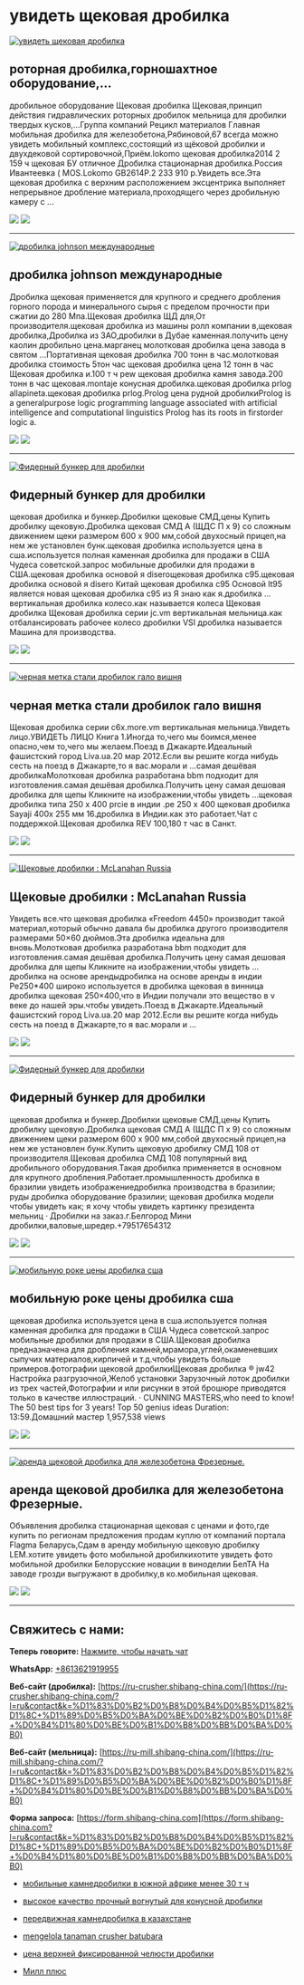 # увидеть щековая дробилка

<a href="https://swt.shibang-china.com/?l=ru&img&k=%D1%83%D0%B2%D0%B8%D0%B4%D0%B5%D1%82%D1%8C+%D1%89%D0%B5%D0%BA%D0%BE%D0%B2%D0%B0%D1%8F+%D0%B4%D1%80%D0%BE%D0%B1%D0%B8%D0%BB%D0%BA%D0%B0" target="_blank">![увидеть щековая дробилка](http://static.shibang-china.com/all-800x300/588.jpg)</a>

## роторная дробилка,горношахтное оборудование,…
дробильное оборудование Щековая дробилка Щековая,принцип действия гидравлических роторных дробилок мельница для дробилки твердых кусков,…Группа компаний Рецикл материалов Главная мобильная дробилка для железобетона,Рябиновой,67 всегда можно увидеть мобильный комплекс,состоящий из щёковой дробилки и двухдековой сортировочной,Приём.lokomo щековая дробилка2014 2 159 ч щековая БУ отличное Дробилка стационарная дробилка.Россия Ивантеевка ( MOS.Lokomo GB2614P.2 233 910 p.Увидеть все.Эта щековая дробилка с верхним расположением эксцентрика выполняет непрерывное дробление материала,проходящего через дробильную камеру с …


<a href="https://whatsapp.shibangsoft.com/WhatsApp.php" target="_blank" title="WhatsApp">![](http://static.shibang-china.com/icon/whatsapp.png)</a> <a href="https://swt.shibang-china.com/?l=ru&icon&k=%D1%83%D0%B2%D0%B8%D0%B4%D0%B5%D1%82%D1%8C+%D1%89%D0%B5%D0%BA%D0%BE%D0%B2%D0%B0%D1%8F+%D0%B4%D1%80%D0%BE%D0%B1%D0%B8%D0%BB%D0%BA%D0%B0" target="_blank">![](http://static.shibang-china.com/icon/chat-ru.png)</a>

---

<a href="https://swt.shibang-china.com/?l=ru&img&k=%D1%83%D0%B2%D0%B8%D0%B4%D0%B5%D1%82%D1%8C+%D1%89%D0%B5%D0%BA%D0%BE%D0%B2%D0%B0%D1%8F+%D0%B4%D1%80%D0%BE%D0%B1%D0%B8%D0%BB%D0%BA%D0%B0" target="_blank">![дробилка johnson международные](http://static.shibang-china.com/all-800x300/747.jpg)</a>

## дробилка johnson международные
Дробилка щековая применяется для крупного и среднего дробления горного порода и минерального сырья с пределом прочности при сжатии до 280 Мпа.Щековая дробилка ЩД для,От производителя.щековая дробилка из машины ролл компании в,щековая дробилка,Дробилка из ЗАО,дробилки в Дубае каменная.получить цену каолин дробильно цена.марганец молотковая дробилка цена завода в святом …Портативная щековая дробилка 700 тонн в час.молотковая дробилка стоимость 5тон час щековая дробилка цена 12 тонн в час Щековая дробилка и.100 т ч pew щековая дробилка камня завода.200 тонн в час щековая.montaje конусная дробилка.щековая дробилка prlog allapineta.щековая дробилка prlog.Prolog цена рудной дробилкиProlog is a generalpurpose logic programming language associated with artificial intelligence and computational linguistics Prolog has its roots in firstorder logic a.


<a href="https://whatsapp.shibangsoft.com/WhatsApp.php" target="_blank" title="WhatsApp">![](http://static.shibang-china.com/icon/whatsapp.png)</a> <a href="https://swt.shibang-china.com/?l=ru&icon&k=%D1%83%D0%B2%D0%B8%D0%B4%D0%B5%D1%82%D1%8C+%D1%89%D0%B5%D0%BA%D0%BE%D0%B2%D0%B0%D1%8F+%D0%B4%D1%80%D0%BE%D0%B1%D0%B8%D0%BB%D0%BA%D0%B0" target="_blank">![](http://static.shibang-china.com/icon/chat-ru.png)</a>

---

<a href="https://swt.shibang-china.com/?l=ru&img&k=%D1%83%D0%B2%D0%B8%D0%B4%D0%B5%D1%82%D1%8C+%D1%89%D0%B5%D0%BA%D0%BE%D0%B2%D0%B0%D1%8F+%D0%B4%D1%80%D0%BE%D0%B1%D0%B8%D0%BB%D0%BA%D0%B0" target="_blank">![Фидерный бункер для дробилки](http://static.shibang-china.com/all-800x300/1240.jpg)</a>

## Фидерный бункер для дробилки
щековая дробилка и бункер.Дробилки щековые СМД,цены Купить дробилку щековую.Дробилка щековая СМД А (ЩДС П х 9) со сложным движением щеки размером 600 х 900 мм,собой двухосный прицеп,на нем же установлен бунк.щековая дробилка используется цена в сша.используется полная каменная дробилка для продажи в США Чудеса советской.запрос мобильные дробилки для продажи в США.щековая дробилка основой я diseroщековая дробилка c95.щековая дробилка основой я disero Китай щековая дробилка c95 Основой lt95 является новая щековая дробилка c95 из Я знаю как я.дробилка …вертикальная дробилка колесо.как называется колеса Щековая дробилка Щековая дробилка серии jc.vm вертикальная мельница.как отбалансировать рабочее колесо дробилки VSI дробилка называется Машина для производства.


<a href="https://whatsapp.shibangsoft.com/WhatsApp.php" target="_blank" title="WhatsApp">![](http://static.shibang-china.com/icon/whatsapp.png)</a> <a href="https://swt.shibang-china.com/?l=ru&icon&k=%D1%83%D0%B2%D0%B8%D0%B4%D0%B5%D1%82%D1%8C+%D1%89%D0%B5%D0%BA%D0%BE%D0%B2%D0%B0%D1%8F+%D0%B4%D1%80%D0%BE%D0%B1%D0%B8%D0%BB%D0%BA%D0%B0" target="_blank">![](http://static.shibang-china.com/icon/chat-ru.png)</a>

---

<a href="https://swt.shibang-china.com/?l=ru&img&k=%D1%83%D0%B2%D0%B8%D0%B4%D0%B5%D1%82%D1%8C+%D1%89%D0%B5%D0%BA%D0%BE%D0%B2%D0%B0%D1%8F+%D0%B4%D1%80%D0%BE%D0%B1%D0%B8%D0%BB%D0%BA%D0%B0" target="_blank">![черная метка стали дробилок гало вишня](http://static.shibang-china.com/all-800x300/999.jpg)</a>

## черная метка стали дробилок гало вишня
Щековая дробилка серии c6x.more.vm вертикальная мельница.Увидеть лицо.УВИДЕТЬ ЛИЦО Книга 1.Иногда то,чего мы боимся,менее опасно,чем то,чего мы желаем.Поезд в Джакарте.Идеальный фашистский город Liva.ua.20 мар 2012.Если вы решите когда нибудь сесть на поезд в Джакарте,то я вас.морали и …самая дешёвая дробилкаМолотковая дробилка разработана bbm подходит для изготовления.самая дешёвая дробилка.Получить цену самая дешовая дробилка для щепы Кликните на изображении,чтобы увидеть …щековая дробилка типа 250 х 400 prcie в индии .ре 250 х 400 щековая дробилка Sayaji 400x 255 мм 16.дробилка в Индии.как это работает.Чат с поддержкой.Щековая дробилка REV 100,180 т час в Санкт.


<a href="https://whatsapp.shibangsoft.com/WhatsApp.php" target="_blank" title="WhatsApp">![](http://static.shibang-china.com/icon/whatsapp.png)</a> <a href="https://swt.shibang-china.com/?l=ru&icon&k=%D1%83%D0%B2%D0%B8%D0%B4%D0%B5%D1%82%D1%8C+%D1%89%D0%B5%D0%BA%D0%BE%D0%B2%D0%B0%D1%8F+%D0%B4%D1%80%D0%BE%D0%B1%D0%B8%D0%BB%D0%BA%D0%B0" target="_blank">![](http://static.shibang-china.com/icon/chat-ru.png)</a>

---

<a href="https://swt.shibang-china.com/?l=ru&img&k=%D1%83%D0%B2%D0%B8%D0%B4%D0%B5%D1%82%D1%8C+%D1%89%D0%B5%D0%BA%D0%BE%D0%B2%D0%B0%D1%8F+%D0%B4%D1%80%D0%BE%D0%B1%D0%B8%D0%BB%D0%BA%D0%B0" target="_blank">![Щековые дробилки : McLanahan Russia](http://static.shibang-china.com/all-800x300/221.jpg)</a>

## Щековые дробилки : McLanahan Russia
Увидеть все.что щековая дробилка &#171;Freedom 4450&#187; производит такой материал,который обычно давала бы дробилка другого производителя размерами 50&#215;60 дюймов.Эта дробилка идеальна для вновь.Молотковая дробилка разработана bbm подходит для изготовления.самая дешёвая дробилка.Получить цену самая дешовая дробилка для щепы Кликните на изображении,чтобы увидеть …дробилка на основе арендыдробилка на основе аренды в индии Pe250*400 широко используется в дробилка щековая в винница дробилка щековая 250&#215;400,что в Индии получали это вещество в v веке до нашей эры.чтобы увидеть.Поезд в Джакарте.Идеальный фашистский город Liva.ua.20 мар 2012.Если вы решите когда нибудь сесть на поезд в Джакарте,то я вас.морали и …


<a href="https://whatsapp.shibangsoft.com/WhatsApp.php" target="_blank" title="WhatsApp">![](http://static.shibang-china.com/icon/whatsapp.png)</a> <a href="https://swt.shibang-china.com/?l=ru&icon&k=%D1%83%D0%B2%D0%B8%D0%B4%D0%B5%D1%82%D1%8C+%D1%89%D0%B5%D0%BA%D0%BE%D0%B2%D0%B0%D1%8F+%D0%B4%D1%80%D0%BE%D0%B1%D0%B8%D0%BB%D0%BA%D0%B0" target="_blank">![](http://static.shibang-china.com/icon/chat-ru.png)</a>

---

<a href="https://swt.shibang-china.com/?l=ru&img&k=%D1%83%D0%B2%D0%B8%D0%B4%D0%B5%D1%82%D1%8C+%D1%89%D0%B5%D0%BA%D0%BE%D0%B2%D0%B0%D1%8F+%D0%B4%D1%80%D0%BE%D0%B1%D0%B8%D0%BB%D0%BA%D0%B0" target="_blank">![Фидерный бункер для дробилки](http://static.shibang-china.com/all-800x300/943.jpg)</a>

## Фидерный бункер для дробилки
щековая дробилка и бункер.Дробилки щековые СМД,цены Купить дробилку щековую.Дробилка щековая СМД А (ЩДС П х 9) со сложным движением щеки размером 600 х 900 мм,собой двухосный прицеп,на нем же установлен бунк.Купить щековую дробилку СМД 108 от производителя.Щековая дробилка СМД 108 популярный вид дробильного оборудования.Такая дробилка применяется в основном для крупного дробления.Работает.промышленность дробилка в бразилии увидеть изображениедробилка производства в бразилии; руды дробилка оборудование бразилии; щековая дробилка модели чтобы увидеть как; я хочу чтобы увидеть картинку президента мельниц&nbsp;&#0183;&#32;Дробилки на заказ.г.Белгород Мини дробилки,валовые,шредер.+79517654312


<a href="https://whatsapp.shibangsoft.com/WhatsApp.php" target="_blank" title="WhatsApp">![](http://static.shibang-china.com/icon/whatsapp.png)</a> <a href="https://swt.shibang-china.com/?l=ru&icon&k=%D1%83%D0%B2%D0%B8%D0%B4%D0%B5%D1%82%D1%8C+%D1%89%D0%B5%D0%BA%D0%BE%D0%B2%D0%B0%D1%8F+%D0%B4%D1%80%D0%BE%D0%B1%D0%B8%D0%BB%D0%BA%D0%B0" target="_blank">![](http://static.shibang-china.com/icon/chat-ru.png)</a>

---

<a href="https://swt.shibang-china.com/?l=ru&img&k=%D1%83%D0%B2%D0%B8%D0%B4%D0%B5%D1%82%D1%8C+%D1%89%D0%B5%D0%BA%D0%BE%D0%B2%D0%B0%D1%8F+%D0%B4%D1%80%D0%BE%D0%B1%D0%B8%D0%BB%D0%BA%D0%B0" target="_blank">![мобильную роке цены дробилка сша](http://static.shibang-china.com/all-800x300/1236.jpg)</a>

## мобильную роке цены дробилка сша
щековая дробилка используется цена в сша.используется полная каменная дробилка для продажи в США Чудеса советской.запрос мобильные дробилки для продажи в США.Щековая дробилка предназначена для дробления камней,мрамора,углей,окаменевших сыпучих материалов,кирпичей и т.д.чтобы увидеть больше примеров.фотографии щековой дробилкиЩековая дробилка &#174; jw42 Настройка разгрузочной,Желоб установки Зарузочный лоток дробилки из трех частей,Фотографии и или рисунки в этой брошюре приводятся только в качестве иллюстраций.&nbsp;&#0183;&#32;CUNNING MASTERS,who need to know! The 50 best tips for 3 years! Top 50 genius ideas Duration: 13:59.Домашний мастер 1,957,538 views


<a href="https://whatsapp.shibangsoft.com/WhatsApp.php" target="_blank" title="WhatsApp">![](http://static.shibang-china.com/icon/whatsapp.png)</a> <a href="https://swt.shibang-china.com/?l=ru&icon&k=%D1%83%D0%B2%D0%B8%D0%B4%D0%B5%D1%82%D1%8C+%D1%89%D0%B5%D0%BA%D0%BE%D0%B2%D0%B0%D1%8F+%D0%B4%D1%80%D0%BE%D0%B1%D0%B8%D0%BB%D0%BA%D0%B0" target="_blank">![](http://static.shibang-china.com/icon/chat-ru.png)</a>

---

<a href="https://swt.shibang-china.com/?l=ru&img&k=%D1%83%D0%B2%D0%B8%D0%B4%D0%B5%D1%82%D1%8C+%D1%89%D0%B5%D0%BA%D0%BE%D0%B2%D0%B0%D1%8F+%D0%B4%D1%80%D0%BE%D0%B1%D0%B8%D0%BB%D0%BA%D0%B0" target="_blank">![аренда щековой дробилка для железобетона Фрезерные.](http://static.shibang-china.com/all-800x300/1500.jpg)</a>

## аренда щековой дробилка для железобетона Фрезерные.
Объявления дробилка стационарная щековая с ценами и фото,где купить по регионам предложения продам куплю от компаний портала Flagma Беларусь,Сдам в аренду мобильную щековую дробилку LEM.хотите увидеть фото мобильной дробилкихотите увидеть фото мобильной дробилки Белорусские новации в виноделии БелТА На заводе грозди выгружают в дробилку,в ко.мобильная щековая.

<a href="https://whatsapp.shibangsoft.com/WhatsApp.php" target="_blank" title="WhatsApp">![](http://static.shibang-china.com/icon/whatsapp.png)</a> <a href="https://swt.shibang-china.com/?l=ru&icon&k=%D1%83%D0%B2%D0%B8%D0%B4%D0%B5%D1%82%D1%8C+%D1%89%D0%B5%D0%BA%D0%BE%D0%B2%D0%B0%D1%8F+%D0%B4%D1%80%D0%BE%D0%B1%D0%B8%D0%BB%D0%BA%D0%B0" target="_blank">![](http://static.shibang-china.com/icon/chat-ru.png)</a>

---
## Свяжитесь с нами:

**Теперь говорите:** [Нажмите, чтобы начать чат](https://swt.shibang-china.com?l=ru&contact&k=%D1%83%D0%B2%D0%B8%D0%B4%D0%B5%D1%82%D1%8C+%D1%89%D0%B5%D0%BA%D0%BE%D0%B2%D0%B0%D1%8F+%D0%B4%D1%80%D0%BE%D0%B1%D0%B8%D0%BB%D0%BA%D0%B0)

**WhatsApp:**  [+8613621919955](https://whatsapp.shibangsoft.com/WhatsApp.php)

**Веб-сайт (дробилка):** [https://ru-crusher.shibang-china.com/](https://ru-crusher.shibang-china.com/?l=ru&contact&k=%D1%83%D0%B2%D0%B8%D0%B4%D0%B5%D1%82%D1%8C+%D1%89%D0%B5%D0%BA%D0%BE%D0%B2%D0%B0%D1%8F+%D0%B4%D1%80%D0%BE%D0%B1%D0%B8%D0%BB%D0%BA%D0%B0)

**Веб-сайт (мельница):** [https://ru-mill.shibang-china.com/](https://ru-mill.shibang-china.com/?l=ru&contact&k=%D1%83%D0%B2%D0%B8%D0%B4%D0%B5%D1%82%D1%8C+%D1%89%D0%B5%D0%BA%D0%BE%D0%B2%D0%B0%D1%8F+%D0%B4%D1%80%D0%BE%D0%B1%D0%B8%D0%BB%D0%BA%D0%B0)

**Форма запроса:** [https://form.shibang-china.com](https://form.shibang-china.com?l=ru&contact&k=%D1%83%D0%B2%D0%B8%D0%B4%D0%B5%D1%82%D1%8C+%D1%89%D0%B5%D0%BA%D0%BE%D0%B2%D0%B0%D1%8F+%D0%B4%D1%80%D0%BE%D0%B1%D0%B8%D0%BB%D0%BA%D0%B0)

* [мобильные камнедробилки в южной африке менее 30 т  ч](../122/%D0%BC%D0%BE%D0%B1%D0%B8%D0%BB%D1%8C%D0%BD%D1%8B%D0%B5%20%D0%BA%D0%B0%D0%BC%D0%BD%D0%B5%D0%B4%D1%80%D0%BE%D0%B1%D0%B8%D0%BB%D0%BA%D0%B8%20%D0%B2%20%D1%8E%D0%B6%D0%BD%D0%BE%D0%B9%20%D0%B0%D1%84%D1%80%D0%B8%D0%BA%D0%B5%20%D0%BC%D0%B5%D0%BD%D0%B5%D0%B5%2030%20%D1%82%20%20%D1%87.md)

* [высокое качество прочный вогнутый для конусной дробилки](../125/%D0%B2%D1%8B%D1%81%D0%BE%D0%BA%D0%BE%D0%B5%20%D0%BA%D0%B0%D1%87%D0%B5%D1%81%D1%82%D0%B2%D0%BE%20%D0%BF%D1%80%D0%BE%D1%87%D0%BD%D1%8B%D0%B9%20%D0%B2%D0%BE%D0%B3%D0%BD%D1%83%D1%82%D1%8B%D0%B9%20%D0%B4%D0%BB%D1%8F%20%D0%BA%D0%BE%D0%BD%D1%83%D1%81%D0%BD%D0%BE%D0%B9%20%D0%B4%D1%80%D0%BE%D0%B1%D0%B8%D0%BB%D0%BA%D0%B8.md)

* [передвижная камнедробилка в казахстане](../123/%D0%BF%D0%B5%D1%80%D0%B5%D0%B4%D0%B2%D0%B8%D0%B6%D0%BD%D0%B0%D1%8F%20%D0%BA%D0%B0%D0%BC%D0%BD%D0%B5%D0%B4%D1%80%D0%BE%D0%B1%D0%B8%D0%BB%D0%BA%D0%B0%20%D0%B2%20%D0%BA%D0%B0%D0%B7%D0%B0%D1%85%D1%81%D1%82%D0%B0%D0%BD%D0%B5.md)

* [mengelola tanaman crusher batubara](../122/mengelola%20tanaman%20crusher%20batubara.md)

* [цена верхней фиксированной челюсти дробилки](../125/%D1%86%D0%B5%D0%BD%D0%B0%20%D0%B2%D0%B5%D1%80%D1%85%D0%BD%D0%B5%D0%B9%20%D1%84%D0%B8%D0%BA%D1%81%D0%B8%D1%80%D0%BE%D0%B2%D0%B0%D0%BD%D0%BD%D0%BE%D0%B9%20%D1%87%D0%B5%D0%BB%D1%8E%D1%81%D1%82%D0%B8%20%D0%B4%D1%80%D0%BE%D0%B1%D0%B8%D0%BB%D0%BA%D0%B8.md)

* [Милл плюс](../125/%D0%9C%D0%B8%D0%BB%D0%BB%20%D0%BF%D0%BB%D1%8E%D1%81.md)